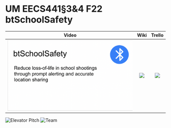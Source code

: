 # UM EECS441§3&4 F22 btSchoolSafety

| Video  |  Wiki |  Trello  |
|:-----:|:-----:|:--------:|
|[<img src="https://github.com/orodri/btSchoolSafety/blob/main/titlepage.png">][video_page]|[<img src="https://eecs441.eecs.umich.edu/img/admin/wiki.png">][wiki_page]|[<img src="https://eecs441.eecs.umich.edu/img/admin/trello.png">][agile_page]|

![Elevator Pitch]([https://user-images.githubusercontent.com/58456051/133131373-e909da64-93cb-449f-b9f0-3a58dcb1b9db.png](https://user-images.githubusercontent.com/97196368/206761257-7e04aba8-6d36-424b-9106-568d4cbfd69c.png)) 
![Team](/assets/team.png)

[video_page]: https://youtu.be/sample
[wiki_page]: https://github.com/member/team/wiki
[agile_page]: https://trello.com/b/sample/general


